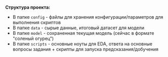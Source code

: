 **Структура проекта:** 
- В папке `config` - файлы для хранения конфигурации/параметров для выполнения скриптов 
- В папке `data` - сырые данные, итоговый датасет для модели 
- В папке `model` - сохраненная текущая модель (сейчас в формате "соленый огурец")
- В папке `scripts` - основные ноуты для EDA, ответа на основные вопросы задания + скрипты для запуска предсказания/добучения
